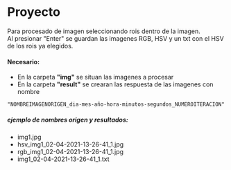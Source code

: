 # Proyecto
Para procesado de imagen seleccionando rois dentro de la imagen.  
Al presionar "Enter" se guardan las imagenes RGB, HSV y un txt con el HSV de los rois ya elegidos.

#### Necesario:
- En la carpeta **"img"** se situan las imagenes a procesar
- En la carpeta **"result"** se crearan las respuesta de las imagenes con nombre  

```
"NOMBREIMAGENORIGEN_dia-mes-año-hora-minutos-segundos_NUMEROITERACION"  
```  

##### ejemplo de nombres origen y resultados:
- img1.jpg
- hsv_img1_02-04-2021-13-26-41_1.jpg
- rgb_img1_02-04-2021-13-26-41_1.jpg
- img1_02-04-2021-13-26-41_1.txt